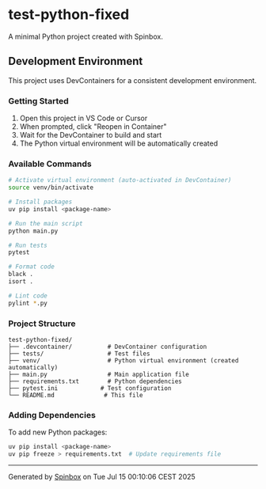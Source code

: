 # test-python-fixed

A minimal Python project created with Spinbox.

## Development Environment

This project uses DevContainers for a consistent development environment.

### Getting Started

1. Open this project in VS Code or Cursor
2. When prompted, click "Reopen in Container"
3. Wait for the DevContainer to build and start
4. The Python virtual environment will be automatically created

### Available Commands

```bash
# Activate virtual environment (auto-activated in DevContainer)
source venv/bin/activate

# Install packages
uv pip install <package-name>

# Run the main script
python main.py

# Run tests
pytest

# Format code
black .
isort .

# Lint code
pylint *.py
```

### Project Structure

```
test-python-fixed/
├── .devcontainer/          # DevContainer configuration
├── tests/                  # Test files
├── venv/                   # Python virtual environment (created automatically)
├── main.py                 # Main application file
├── requirements.txt        # Python dependencies
├── pytest.ini            # Test configuration
└── README.md              # This file
```

### Adding Dependencies

To add new Python packages:

```bash
uv pip install <package-name>
uv pip freeze > requirements.txt  # Update requirements file
```

---

Generated by [Spinbox](https://github.com/Gonzillaaa/spinbox) on Tue Jul 15 00:10:06 CEST 2025
